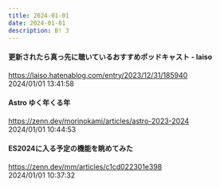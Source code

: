```yaml
---
title: 2024-01-01
date: 2024-01-01
description: B! 3
---
```


#### 更新されたら真っ先に聴いているおすすめポッドキャスト - laiso
https://laiso.hatenablog.com/entry/2023/12/31/185940<br>
2024/01/01 13:41:58<br>


#### Astro ゆく年くる年
https://zenn.dev/morinokami/articles/astro-2023-2024<br>
2024/01/01 10:44:53<br>


#### ES2024に入る予定の機能を眺めてみた
https://zenn.dev/mm/articles/c1cd022301e398<br>
2024/01/01 10:37:32<br>


